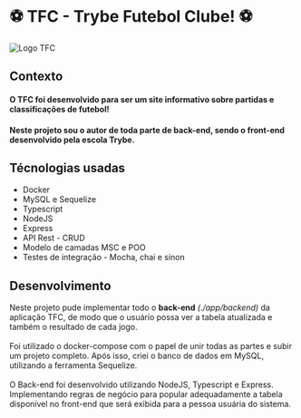 <h1>⚽ TFC - Trybe Futebol Clube! ⚽</h1>

<img src="./app/frontend/src/images/negative_logo.png" alt="Logo TFC">

<h2>Contexto</h2>

<h4>O TFC foi desenvolvido para ser um site informativo sobre partidas e classificações de futebol!</h4>
<h4>Neste projeto sou o autor de toda parte de back-end, sendo o front-end desenvolvido pela escola Trybe.</h4>

<h2>Técnologias usadas</h2>

<ul>
  <li>Docker</li>
  <li>MySQL e Sequelize</li>
  <li>Typescript</li>
  <li>NodeJS</li>
  <li>Express</li>
  <li>API Rest - CRUD</li>
  <li>Modelo de camadas MSC e POO</li>
  <li>Testes de integração - Mocha, chai e sinon</li>
</ul>

<h2>Desenvolvimento</h2>

<p>Neste projeto pude implementar todo o <b>back-end</b> <i>(./app/backend)</i> da aplicação TFC, de modo que o usuário possa ver a tabela atualizada e também o resultado de cada jogo.</br></br>
Foi utilizado o docker-compose com o papel de unir todas as partes e subir um projeto completo. Após isso, criei o banco de dados em MySQL, utilizando a ferramenta Sequelize.</br></br>
O Back-end foi desenvolvido utilizando NodeJS, Typescript e Express. Implementando regras de negócio para popular adequadamente a tabela disponível no front-end que será exibida para a pessoa usuária do sistema.</p>

<!-- Olá, Tryber!

Esse é apenas um arquivo inicial para o README do seu projeto.

É essencial que você preencha esse documento por conta própria, ok?

Não deixe de usar nossas dicas de escrita de README de projetos, e deixe sua criatividade brilhar!

⚠️ IMPORTANTE: você precisa deixar nítido:
- quais arquivos/pastas foram desenvolvidos por você; 
- quais arquivos/pastas foram desenvolvidos por outra pessoa estudante;
- quais arquivos/pastas foram desenvolvidos pela Trybe.

-->
